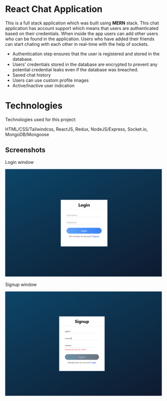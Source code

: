 # React Chat Application

This is a full stack application which was built using **MERN** stack.
This chat application has account support which means that users are authenticated based on their credentials.
When inside the app users can add other users who can be found in the application.
Users who have added their friends can start chating with each other in real-time with the help of sockets.

- Authentication step ensures that the user is registered and stored in the database.
- Users' credentials stored in the database are encrypted to prevent any potential credential leaks even if the database was breached.
- Saved chat history
- Users can use custom profile images
- Active/Inactive user indication

# Technologies

Technologies used for this project:

HTML/CSS/Tailwindcss, ReactJS, Redux, NodeJS/Express, Socket.io, MongoDB/Mongoose

## Screenshots

Login window

![login](./screenshots/Login.png)

Signup window

![signup](./screenshots/Signup.png)
